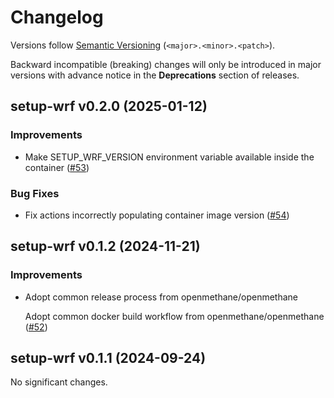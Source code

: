 # Changelog

Versions follow [Semantic Versioning](https://semver.org/) (`<major>.<minor>.<patch>`).

Backward incompatible (breaking) changes will only be introduced in major versions
with advance notice in the **Deprecations** section of releases.


<!--
You should *NOT* be adding new changelog entries to this file, this
file is managed by towncrier. See changelog/README.md.

You *may* edit previous changelogs to fix problems like typo corrections or such.
To add a new changelog entry, please see
https://pip.pypa.io/en/latest/development/contributing/#news-entries,
noting that we use the `changelog` directory instead of news, md instead
of rst and use slightly different categories.
-->

<!-- towncrier release notes start -->

## setup-wrf v0.2.0 (2025-01-12)

### Improvements

- Make SETUP_WRF_VERSION environment variable available inside the container ([#53](https://github.com/openmethane/setup-wrf/pulls/53))

### Bug Fixes

- Fix actions incorrectly populating container image version ([#54](https://github.com/openmethane/setup-wrf/pulls/54))


## setup-wrf v0.1.2 (2024-11-21)

### Improvements

- Adopt common release process from openmethane/openmethane

  Adopt common docker build workflow from openmethane/openmethane ([#52](https://github.com/openmethane/setup-wrf/pulls/52))


## setup-wrf v0.1.1 (2024-09-24)

No significant changes.
